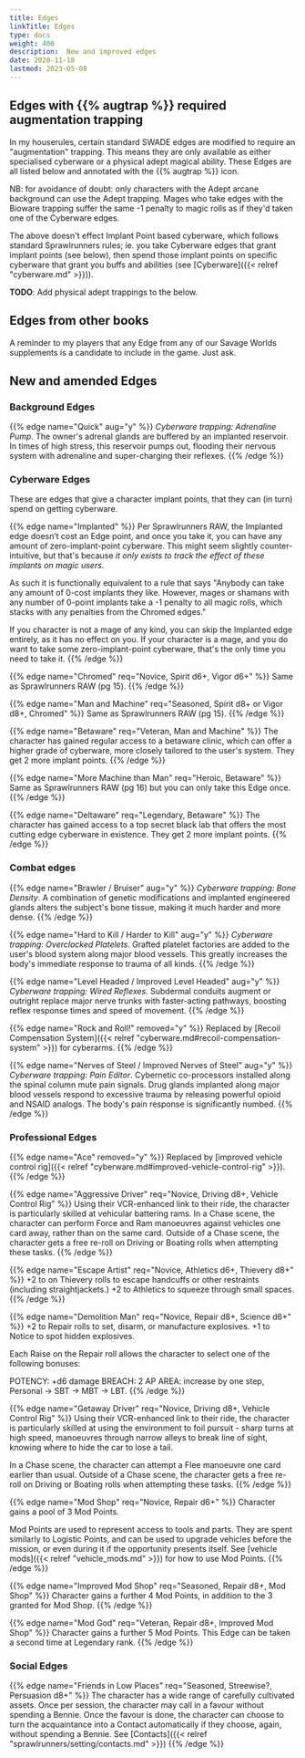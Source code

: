 ```yaml
--- 
title: Edges 
linkTitle: Edges
type: docs     
weight: 400 
description:  New and improved edges 
date: 2020-11-18 
lastmod: 2023-05-08
--- 
```


## Edges with {{% augtrap %}}  required augmentation trapping

In my houserules, certain standard SWADE edges are modified to require an "augmentation" trapping. This means they are only available as either specialised cyberware or a physical adept magical ability. These Edges are all listed below and annotated with the {{% augtrap %}} icon.

NB: for avoidance of doubt: only characters with the Adept arcane background can use the Adept trapping. Mages who take edges with the Bioware trapping suffer the same -1 penalty to magic rolls as if they'd taken one of the Cyberware edges.

The above doesn't effect Implant Point based cyberware, which follows standard Sprawlrunners rules; ie. you take Cyberware edges that grant implant points (see below), then spend those implant points on specific cyberware that grant you buffs and abilities (see [Cyberware]({{< relref "cyberware.md" >}})).

**TODO**: Add physical adept trappings to the below.

## Edges from other books

A reminder to my players that any Edge from any of our Savage Worlds supplements is a candidate to include in the game. Just ask.

## New and amended Edges

### Background Edges

{{% edge name="Quick" aug="y" %}}
_Cyberware trapping: Adrenaline Pump_. The owner's adrenal glands are buffered by an implanted reservoir. In times of high stress, this reservoir pumps out, flooding their nervous system with adrenaline and super-charging their reflexes.
{{% /edge %}}


### Cyberware Edges

These are edges that give a character implant points, that they can (in turn) spend on getting cyberware.

{{% edge name="Implanted" %}}
Per Sprawlrunners RAW, the Implanted edge doesn’t cost an Edge point, and once you take it, you can have any amount of zero-implant-point cyberware. This might seem slightly counter-intuitive, but that's because *it only exists to track the effect of these implants on magic users*. 

As such it is functionally equivalent to a rule that says "Anybody can take any amount of 0-cost implants they like. However, mages or shamans with any number of 0-point implants take a -1 penalty to all magic rolls, which stacks with any penalties from the Chromed edges." 

If you character is not a mage of any kind, you can skip the Implanted edge entirely, as it has no effect on you. If your character is a mage, and you do want to take some zero-implant-point cyberware, that's the only time you need to take it. 
{{% /edge %}} 

{{% edge name="Chromed" req="Novice, Spirit d6+, Vigor d6+" %}}
Same as Sprawlrunners RAW (pg 15).
{{% /edge %}} 

{{% edge name="Man and Machine" req="Seasoned, Spirit d8+ or Vigor d8+, Chromed" %}}
Same as Sprawlrunners RAW (pg 15).
{{% /edge %}} 

{{% edge name="Betaware" req="Veteran, Man and Machine" %}}
The character has gained regular access to a betaware clinic, which can offer a higher grade of cyberware, more closely tailored to the user's system. They get 2 more implant points.
{{% /edge %}} 

{{% edge name="More Machine than Man" req="Heroic, Betaware" %}}
Same as Sprawlrunners RAW (pg 16) but you can only take this Edge once.
{{% /edge %}} 

{{% edge name="Deltaware" req="Legendary, Betaware" %}}
The character has gained access to a top secret black lab that offers the most cutting edge cyberware in existence. They get 2 more implant points.
{{% /edge %}}  


### Combat edges

{{% edge name="Brawler / Bruiser" aug="y" %}}
_Cyberware trapping: Bone Density_. A combination of genetic modifications and implanted engineered glands alters the subject's bone tissue, making it much harder and more dense. 
{{% /edge %}} 

{{% edge name="Hard to Kill / Harder to Kill" aug="y" %}}
_Cyberware trapping: Overclocked Platelets_. Grafted platelet factories are added to the user's blood system along major blood vessels. This greatly increases the body's immediate response to trauma of all kinds.
{{% /edge %}} 

{{% edge name="Level Headed / Improved Level Headed" aug="y" %}}
_Cyberware trapping: Wired Reflexes._ Subdermal conduits augment or outright replace major nerve trunks with faster-acting pathways, boosting reflex response times and speed of movement.
{{% /edge %}}  

{{% edge name="Rock and Roll!" removed="y" %}}
Replaced by [Recoil Compensation System]({{< relref "cyberware.md#recoil-compensation-system" >}}) for cyberarms.
{{% /edge %}}  

{{% edge name="Nerves of Steel / Improved Nerves of Steel" aug="y" %}}
_Cyberware trapping: Pain Editor_. Cybernetic co-processors installed along the spinal column mute pain signals. Drug glands implanted along major blood vessels respond to excessive trauma by releasing powerful opioid and NSAID analogs. The body's pain response is significantly numbed.
{{% /edge %}}  

### Professional Edges

{{% edge name="Ace" removed="y" %}}
Replaced by [improved vehicle control rig]({{< relref "cyberware.md#improved-vehicle-control-rig" >}}).
{{% /edge %}} 



{{% edge name="Aggressive Driver" req="Novice, Driving d8+, Vehicle Control Rig" %}}
Using their VCR-enhanced link to their ride, the character is particularly skilled at vehicular battering rams. In a Chase scene, the character can perform Force and Ram manoeuvres against vehicles one card away, rather than on the same card. Outside of a Chase scene, the character gets a free re-roll on Driving or Boating rolls when attempting these tasks.
{{% /edge %}} 

{{% edge name="Escape Artist" req="Novice, Athletics d6+, Thievery d8+" %}}
+2 to on Thievery rolls to escape handcuffs or other restraints (including straightjackets.) +2 to Athletics to squeeze through small spaces. 
{{% /edge %}} 


{{% edge name="Demolition Man" req="Novice, Repair d8+, Science d6+" %}}
+2 to Repair rolls to set, disarm, or manufacture explosives. +1 to Notice to spot hidden explosives.

Each Raise on the Repair roll allows the character to select one of the following bonuses:

POTENCY: +d6 damage
BREACH: 2 AP
AREA: increase by one step, Personal -> SBT -> MBT -> LBT.
{{% /edge %}} 

{{% edge name="Getaway Driver" req="Novice, Driving d8+, Vehicle Control Rig" %}}
Using their VCR-enhanced link to their ride, the character is particularly skilled at using the environment to foil pursuit - sharp turns at high speed, manoeuvres through narrow alleys to break line of sight, knowing where to hide the car to lose a tail.

In a Chase scene, the character can attempt a Flee manoeuvre one card earlier than usual. Outside of a Chase scene, the character gets a free re-roll on Driving or Boating rolls when attempting these tasks. 
{{% /edge %}} 



{{% edge name="Mod Shop" req="Novice, Repair d6+" %}}
Character gains a pool of 3 Mod Points.

Mod Points are used to represent access to tools and parts. They are spent similarly to Logistic Points, and can be used to upgrade vehicles before the mission, or even during it if the opportunity presents itself. See [vehicle mods]({{< relref "vehicle_mods.md" >}}) for how to use Mod Points.
{{% /edge %}}  

{{% edge name="Improved Mod Shop" req="Seasoned, Repair d8+, Mod Shop" %}}
Character gains a further 4 Mod Points, in addition to the 3 granted for Mod Shop.
{{% /edge %}}  

{{% edge name="Mod God" req="Veteran, Repair d8+, Improved Mod Shop" %}}
Character gains a further 5 Mod Points. This Edge can be taken a second time at Legendary rank.
{{% /edge %}}  


### Social Edges
{{% edge name="Friends in Low Places" req="Seasoned, Streewise?, Persuasion d8+" %}}
The character has a wide range of carefully cultivated assets. Once per session, the character may call in a favour without spending a Bennie. Once the favour is done, the character can choose to turn the acquaintance into a Contact automatically if they choose, again, without spending a Bennie. See [Contacts]({{< relref "sprawlrunners/setting/contacts.md" >}})
{{% /edge %}}
